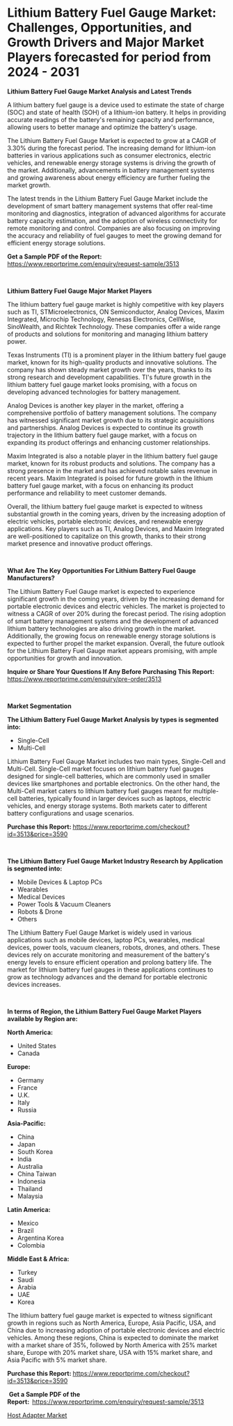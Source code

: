 <p><h1>Lithium Battery Fuel Gauge Market: Challenges, Opportunities, and Growth Drivers and Major Market Players forecasted for period from 2024 - 2031</h1></p><p><strong>Lithium Battery Fuel Gauge Market Analysis and Latest Trends</strong></p>
<p><p>A lithium battery fuel gauge is a device used to estimate the state of charge (SOC) and state of health (SOH) of a lithium-ion battery. It helps in providing accurate readings of the battery's remaining capacity and performance, allowing users to better manage and optimize the battery's usage.</p><p>The Lithium Battery Fuel Gauge Market is expected to grow at a CAGR of 3.30% during the forecast period. The increasing demand for lithium-ion batteries in various applications such as consumer electronics, electric vehicles, and renewable energy storage systems is driving the growth of the market. Additionally, advancements in battery management systems and growing awareness about energy efficiency are further fueling the market growth.</p><p>The latest trends in the Lithium Battery Fuel Gauge Market include the development of smart battery management systems that offer real-time monitoring and diagnostics, integration of advanced algorithms for accurate battery capacity estimation, and the adoption of wireless connectivity for remote monitoring and control. Companies are also focusing on improving the accuracy and reliability of fuel gauges to meet the growing demand for efficient energy storage solutions.</p></p>
<p><strong>Get a Sample PDF of the Report:&nbsp;</strong> <a href="https://www.reportprime.com/enquiry/request-sample/3513">https://www.reportprime.com/enquiry/request-sample/3513</a></p>
<p>&nbsp;</p>
<p><strong>Lithium Battery Fuel Gauge Major Market Players</strong></p>
<p><p>The lithium battery fuel gauge market is highly competitive with key players such as TI, STMicroelectronics, ON Semiconductor, Analog Devices, Maxim Integrated, Microchip Technology, Renesas Electronics, CellWise, SinoWealth, and Richtek Technology. These companies offer a wide range of products and solutions for monitoring and managing lithium battery power.</p><p>Texas Instruments (TI) is a prominent player in the lithium battery fuel gauge market, known for its high-quality products and innovative solutions. The company has shown steady market growth over the years, thanks to its strong research and development capabilities. TI's future growth in the lithium battery fuel gauge market looks promising, with a focus on developing advanced technologies for battery management.</p><p>Analog Devices is another key player in the market, offering a comprehensive portfolio of battery management solutions. The company has witnessed significant market growth due to its strategic acquisitions and partnerships. Analog Devices is expected to continue its growth trajectory in the lithium battery fuel gauge market, with a focus on expanding its product offerings and enhancing customer relationships.</p><p>Maxim Integrated is also a notable player in the lithium battery fuel gauge market, known for its robust products and solutions. The company has a strong presence in the market and has achieved notable sales revenue in recent years. Maxim Integrated is poised for future growth in the lithium battery fuel gauge market, with a focus on enhancing its product performance and reliability to meet customer demands.</p><p>Overall, the lithium battery fuel gauge market is expected to witness substantial growth in the coming years, driven by the increasing adoption of electric vehicles, portable electronic devices, and renewable energy applications. Key players such as TI, Analog Devices, and Maxim Integrated are well-positioned to capitalize on this growth, thanks to their strong market presence and innovative product offerings.</p></p>
<p>&nbsp;</p>
<p><strong>What Are The Key Opportunities For Lithium Battery Fuel Gauge Manufacturers?</strong></p>
<p><p>The Lithium Battery Fuel Gauge market is expected to experience significant growth in the coming years, driven by the increasing demand for portable electronic devices and electric vehicles. The market is projected to witness a CAGR of over 20% during the forecast period. The rising adoption of smart battery management systems and the development of advanced lithium battery technologies are also driving growth in the market. Additionally, the growing focus on renewable energy storage solutions is expected to further propel the market expansion. Overall, the future outlook for the Lithium Battery Fuel Gauge market appears promising, with ample opportunities for growth and innovation.</p></p>
<p><strong>Inquire or Share Your Questions If Any Before Purchasing This Report:</strong> <a href="https://www.reportprime.com/enquiry/pre-order/3513">https://www.reportprime.com/enquiry/pre-order/3513</a></p>
<p>&nbsp;</p>
<p><strong>Market Segmentation</strong></p>
<p><strong>The Lithium Battery Fuel Gauge Market Analysis by types is segmented into:</strong></p>
<p><ul><li>Single-Cell</li><li>Multi-Cell</li></ul></p>
<p><p>Lithium Battery Fuel Gauge Market includes two main types, Single-Cell and Multi-Cell. Single-Cell market focuses on lithium battery fuel gauges designed for single-cell batteries, which are commonly used in smaller devices like smartphones and portable electronics. On the other hand, the Multi-Cell market caters to lithium battery fuel gauges meant for multiple-cell batteries, typically found in larger devices such as laptops, electric vehicles, and energy storage systems. Both markets cater to different battery configurations and usage scenarios.</p></p>
<p><strong>Purchase this Report:&nbsp;</strong><a href="https://www.reportprime.com/checkout?id=3513&price=3590">https://www.reportprime.com/checkout?id=3513&price=3590</a></p>
<p>&nbsp;</p>
<p><strong>The Lithium Battery Fuel Gauge Market Industry Research by Application is segmented into:</strong></p>
<p><ul><li>Mobile Devices & Laptop PCs</li><li>Wearables</li><li>Medical Devices</li><li>Power Tools & Vacuum Cleaners</li><li>Robots & Drone</li><li>Others</li></ul></p>
<p><p>The Lithium Battery Fuel Gauge Market is widely used in various applications such as mobile devices, laptop PCs, wearables, medical devices, power tools, vacuum cleaners, robots, drones, and others. These devices rely on accurate monitoring and measurement of the battery's energy levels to ensure efficient operation and prolong battery life. The market for lithium battery fuel gauges in these applications continues to grow as technology advances and the demand for portable electronic devices increases.</p></p>
<p>&nbsp;</p>
<p><strong>In terms of Region, the Lithium Battery Fuel Gauge Market Players available by Region are:</strong></p>
<p>
    <p> <strong> North America: </strong>
        <ul>
            <li>United States</li>
            <li>Canada</li>
        </ul>
        </p> 
    <p> <strong> Europe: </strong>
        <ul>
            <li>Germany</li>
            <li>France</li>
            <li>U.K.</li>
            <li>Italy</li>
            <li>Russia</li>
        </ul>
        </p> 
    <p> <strong> Asia-Pacific: </strong>
        <ul>
            <li>China</li>
            <li>Japan</li>
            <li>South Korea</li>
            <li>India</li>
            <li>Australia</li>
            <li>China Taiwan</li>
            <li>Indonesia</li>
            <li>Thailand</li>
            <li>Malaysia</li>
        </ul>
        </p> 
    <p> <strong> Latin America: </strong>
        <ul>
            <li>Mexico</li>
            <li>Brazil</li>
            <li>Argentina Korea</li>
            <li>Colombia</li>
        </ul>
        </p> 
    <p> <strong> Middle East & Africa: </strong>
        <ul>
            <li>Turkey</li>
            <li>Saudi</li>
            <li>Arabia</li>
            <li>UAE</li>
            <li>Korea</li>
        </ul>
    </p>
    </p>
<p><p>The lithium battery fuel gauge market is expected to witness significant growth in regions such as North America, Europe, Asia Pacific, USA, and China due to increasing adoption of portable electronic devices and electric vehicles. Among these regions, China is expected to dominate the market with a market share of 35%, followed by North America with 25% market share, Europe with 20% market share, USA with 15% market share, and Asia Pacific with 5% market share.</p></p>
<p><strong>Purchase this Report: </strong><a href="https://www.reportprime.com/checkout?id=3513&price=3590">https://www.reportprime.com/checkout?id=3513&price=3590</a></p>
<p>&nbsp;<strong>Get a Sample PDF of the Report:&nbsp;&nbsp;</strong><a href="https://www.reportprime.com/enquiry/request-sample/3513">https://www.reportprime.com/enquiry/request-sample/3513</a></p>
<p><strong></strong></p>
<p><p><a href="https://github.com/ChiragRP21/Market-Research-Report-List-4/blob/main/host-adapter-market.md">Host Adapter Market</a></p></p>